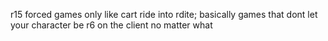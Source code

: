 r15 forced games only like cart ride into rdite; basically games that dont let your character be r6 on the client no matter what
